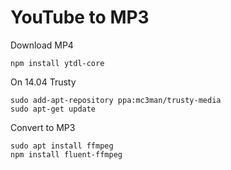 # YouTube to MP3

Download MP4

    npm install ytdl-core

On 14.04 Trusty

    sudo add-apt-repository ppa:mc3man/trusty-media
    sudo apt-get update

Convert to MP3

    sudo apt install ffmpeg
    npm install fluent-ffmpeg